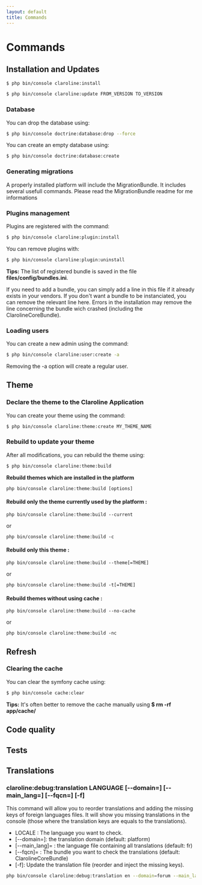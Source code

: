 ```yaml
---
layout: default
title: Commands
---
```


# Commands

## Installation and Updates

```sh
$ php bin/console claroline:install
```

```sh
$ php bin/console claroline:update FROM_VERSION TO_VERSION
```

### Database

You can drop the database using:

```sh
$ php bin/console doctrine:database:drop --force
```

You can create an empty database using:

```sh
$ php bin/console doctrine:database:create
```

### Generating migrations

A properly installed platform will include the MigrationBundle.
It includes several usefull commands.
Please read the MigrationBundle readme for me informations


### Plugins management

Plugins are registered with the command:

```sh
$ php bin/console claroline:plugin:install
```

You can remove plugins with:

```sh
$ php bin/console claroline:plugin:uninstall
```

**Tips:** The list of registered bundle is saved in the file
**files/config/bundles.ini**.

If you need to add a bundle, you can simply add a line in this file if it
already exists in your vendors. If you don't want a bundle to be instanciated,
you can remove the relevant line here. Errors in the installation may remove the
line concerning the bundle wich crashed (including the ClarolineCoreBundle).

### Loading users

You can create a new admin using the command:

```sh
$ php bin/console claroline:user:create -a
```

Removing the -a option will create a regular user.

## Theme
### Declare the theme to the Claroline Application
You can create your theme using the command:
```sh
$ php bin/console claroline:theme:create MY_THEME_NAME
```

### Rebuild to update your theme
After all modifications, you can rebuild the theme using:
````sh
$ php bin/console claroline:theme:build
````

**Rebuild themes which are installed in the platform**

``php bin/console claroline:theme:build [options]``

#### Rebuild only the theme currently used by the platform :

``php bin/console claroline:theme:build --current``

or

``php bin/console claroline:theme:build -c``

#### Rebuild only this theme :

``php bin/console claroline:theme:build --theme[=THEME]``

or

``php bin/console claroline:theme:build -t[=THEME]``

#### Rebuild themes without using cache :

``php bin/console claroline:theme:build --no-cache``

or

``php bin/console claroline:theme:build -nc``


## Refresh

### Clearing the cache

You can clear the symfony cache using:

```sh
$ php bin/console cache:clear
```

**Tips:** It's often better to remove the cache manually using
**$ rm -rf app/cache/**


## Code quality

## Tests

## Translations

### claroline:debug:translation LANGUAGE [--domain=] [--main_lang=] [--fqcn=] [-f]

This command will allow you to reorder translations and adding the missing keys of foreign languages files. It will show you missing translations in the console (those where the translation keys are equals to the translations).

- LOCALE : The language you want to check.
- [--domain=]:  the translation domain (default: platform)
- [--main_lang]= : the language file containing all translations (default: fr)
- [--fqcn]= : The bundle you want to check the translations (default: ClarolineCoreBundle)
- [-f]: Update the translation file (reorder and inject the missing keys).

```sh
php bin/console claroline:debug:translation en --domain=forum --main_lang=fr --fqcn=ClarolineForumBundle -f`
```
